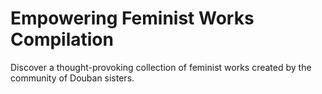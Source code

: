 # Empowering Feminist Works Compilation

Discover a thought-provoking collection of feminist works created by the community of Douban sisters. 
